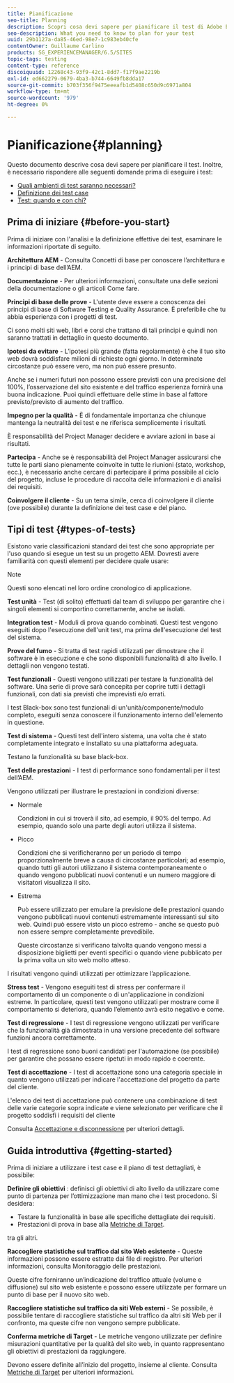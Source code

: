 ```yaml
---
title: Pianificazione
seo-title: Planning
description: Scopri cosa devi sapere per pianificare il test di Adobe Experience Manager.
seo-description: What you need to know to plan for your test
uuid: 29b1127a-da85-46ed-98e7-1c983eb40cfe
contentOwner: Guillaume Carlino
products: SG_EXPERIENCEMANAGER/6.5/SITES
topic-tags: testing
content-type: reference
discoiquuid: 12268c43-93f9-42c1-8dd7-f17f9ae2219b
exl-id: ed662279-0679-4ba3-b744-6649fb8dda17
source-git-commit: b703f356f9475eeeafb1d5408c650d9c6971a804
workflow-type: tm+mt
source-wordcount: '979'
ht-degree: 0%

---
```


# Pianificazione{#planning}

Questo documento descrive cosa devi sapere per pianificare il test. Inoltre, è necessario rispondere alle seguenti domande prima di eseguire i test:

* [Quali ambienti di test saranno necessari?](/help/sites-developing/test-environments.md)
* [Definizione dei test case](/help/sites-developing/test-cases.md)
* [Test: quando e con chi?](/help/sites-developing/when-who.md)

## Prima di iniziare {#before-you-start}

Prima di iniziare con l&#39;analisi e la definizione effettive dei test, esaminare le informazioni riportate di seguito.

**Architettura AEM** - Consulta Concetti di base per conoscere l’architettura e i principi di base dell’AEM.

**Documentazione** - Per ulteriori informazioni, consultate una delle sezioni della documentazione o gli articoli Come fare.

**Principi di base delle prove** - L&#39;utente deve essere a conoscenza dei principi di base di Software Testing e Quality Assurance. È preferibile che tu abbia esperienza con i progetti di test.

Ci sono molti siti web, libri e corsi che trattano di tali principi e quindi non saranno trattati in dettaglio in questo documento.

**Ipotesi da evitare** - L’ipotesi più grande (fatta regolarmente) è che il tuo sito web dovrà soddisfare milioni di richieste ogni giorno. In determinate circostanze può essere vero, ma non può essere presunto.

Anche se i numeri futuri non possono essere previsti con una precisione del 100%, l’osservazione del sito esistente e del traffico esperienza fornirà una buona indicazione. Puoi quindi effettuare delle stime in base al fattore previsto/previsto di aumento del traffico.

**Impegno per la qualità** - È di fondamentale importanza che chiunque mantenga la neutralità dei test e ne riferisca semplicemente i risultati.

È responsabilità del Project Manager decidere e avviare azioni in base ai risultati.

**Partecipa** - Anche se è responsabilità del Project Manager assicurarsi che tutte le parti siano pienamente coinvolte in tutte le riunioni (stato, workshop, ecc.), è necessario anche cercare di partecipare il prima possibile al ciclo del progetto, incluse le procedure di raccolta delle informazioni e di analisi dei requisiti.

**Coinvolgere il cliente** - Su un tema simile, cerca di coinvolgere il cliente (ove possibile) durante la definizione dei test case e del piano.

## Tipi di test {#types-of-tests}

Esistono varie classificazioni standard dei test che sono appropriate per l&#39;uso quando si esegue un test su un progetto AEM. Dovresti avere familiarità con questi elementi per decidere quale usare:

>[!NOTE]
>
>Questi sono elencati nel loro ordine cronologico di applicazione.

**Test unità** - Test (di solito) effettuati dal team di sviluppo per garantire che i singoli elementi si comportino correttamente, anche se isolati.

**Integration test** - Moduli di prova quando combinati. Questi test vengono eseguiti dopo l&#39;esecuzione dell&#39;unit test, ma prima dell&#39;esecuzione del test del sistema.

**Prove del fumo** - Si tratta di test rapidi utilizzati per dimostrare che il software è in esecuzione e che sono disponibili funzionalità di alto livello. I dettagli non vengono testati.

**Test funzionali** - Questi vengono utilizzati per testare la funzionalità del software. Una serie di prove sarà concepita per coprire tutti i dettagli funzionali, con dati sia previsti che imprevisti e/o errati.

I test Black-box sono test funzionali di un&#39;unità/componente/modulo completo, eseguiti senza conoscere il funzionamento interno dell&#39;elemento in questione.

**Test di sistema** - Questi test dell&#39;intero sistema, una volta che è stato completamente integrato e installato su una piattaforma adeguata.

Testano la funzionalità su base black-box.

**Test delle prestazioni** - I test di performance sono fondamentali per il test dell’AEM.

Vengono utilizzati per illustrare le prestazioni in condizioni diverse:

* Normale

  Condizioni in cui si troverà il sito, ad esempio, il 90% del tempo. Ad esempio, quando solo una parte degli autori utilizza il sistema.

* Picco

  Condizioni che si verificheranno per un periodo di tempo proporzionalmente breve a causa di circostanze particolari; ad esempio, quando tutti gli autori utilizzano il sistema contemporaneamente o quando vengono pubblicati nuovi contenuti e un numero maggiore di visitatori visualizza il sito.

* Estrema

  Può essere utilizzato per emulare la previsione delle prestazioni quando vengono pubblicati nuovi contenuti estremamente interessanti sul sito web. Quindi può essere visto un picco estremo - anche se questo può non essere sempre completamente prevedibile.

  Queste circostanze si verificano talvolta quando vengono messi a disposizione biglietti per eventi specifici o quando viene pubblicato per la prima volta un sito web molto atteso.

I risultati vengono quindi utilizzati per ottimizzare l’applicazione.

**Stress test** - Vengono eseguiti test di stress per confermare il comportamento di un componente o di un&#39;applicazione in condizioni estreme. In particolare, questi test vengono utilizzati per mostrare come il comportamento si deteriora, quando l’elemento avrà esito negativo e come.

**Test di regressione** - I test di regressione vengono utilizzati per verificare che la funzionalità già dimostrata in una versione precedente del software funzioni ancora correttamente.

I test di regressione sono buoni candidati per l&#39;automazione (se possibile) per garantire che possano essere ripetuti in modo rapido e coerente.

**Test di accettazione** - I test di accettazione sono una categoria speciale in quanto vengono utilizzati per indicare l&#39;accettazione del progetto da parte del cliente.

L&#39;elenco dei test di accettazione può contenere una combinazione di test delle varie categorie sopra indicate e viene selezionato per verificare che il progetto soddisfi i requisiti del cliente

Consulta [Accettazione e disconnessione](/help/sites-developing/acceptance-signoff.md) per ulteriori dettagli.

## Guida introduttiva {#getting-started}

Prima di iniziare a utilizzare i test case e il piano di test dettagliati, è possibile:

**Definire gli obiettivi** : definisci gli obiettivi di alto livello da utilizzare come punto di partenza per l’ottimizzazione man mano che i test procedono. Si desidera:

* Testare la funzionalità in base alle specifiche dettagliate dei requisiti.
* Prestazioni di prova in base alla [Metriche di Target](/help/managing/best-practices-further-reference.md#key-performance-indicators-and-target-metrics).

tra gli altri.

**Raccogliere statistiche sul traffico dal sito Web esistente** - Queste informazioni possono essere estratte dai file di registro. Per ulteriori informazioni, consulta Monitoraggio delle prestazioni.

Queste cifre forniranno un’indicazione del traffico attuale (volume e diffusione) sul sito web esistente e possono essere utilizzate per formare un punto di base per il nuovo sito web.

**Raccogliere statistiche sul traffico da siti Web esterni** - Se possibile, è possibile tentare di raccogliere statistiche sul traffico da altri siti Web per il confronto, ma queste cifre non vengono sempre pubblicate.

**Conferma metriche di Target** - Le metriche vengono utilizzate per definire misurazioni quantitative per la qualità del sito web, in quanto rappresentano gli obiettivi di prestazioni da raggiungere.

Devono essere definite all’inizio del progetto, insieme al cliente. Consulta [Metriche di Target](/help/sites-developing/planning.md) per ulteriori informazioni.
